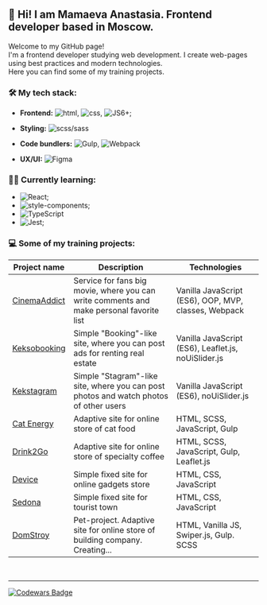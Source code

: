 
## :wave: Hi! I am Mamaeva Anastasia. Frontend developer based in Moscow.    

<p>
  Welcome to my GitHub page!<br>
  I'm a frontend developer studying web development.
  I create web-pages using best practices and modern technologies.<br>
  Here you can find some of my training projects.
</p>

### 🛠 My tech stack:
- **Frontend:** ![html](https://img.shields.io/badge/HTML5-E34F26?style=for-the-badge&logo=html5&logoColor=white), ![css](https://img.shields.io/badge/CSS3-1572B6?style=for-the-badge&logo=css3&logoColor=white), ![JS6+](https://img.shields.io/badge/JavaScript-F7DF1E?style=for-the-badge&logo=javascript&logoColor=black);
- **Styling:** ![scss/sass](https://img.shields.io/badge/Sass-CC6699?style=for-the-badge&logo=sass&logoColor=white)
- **Code bundlers:** ![Gulp](https://img.shields.io/badge/Gulp-CF4647?style=for-the-badge&logo=gulp&logoColor=white), ![Webpack](https://img.shields.io/badge/Webpack-8DD6F9?style=for-the-badge&logo=Webpack&logoColor=white)

- **UX/UI:** ![Figma](https://img.shields.io/badge/Figma-F24E1E?style=for-the-badge&logo=figma&logoColor=white)

### 👨‍🎓 Currently learning:
- ![React](https://img.shields.io/badge/React-20232A?style=for-the-badge&logo=react&logoColor=61DAFB);
- ![style-components](https://img.shields.io/badge/styled--components-DB7093?style=for-the-badge&logo=styled-components&logoColor=white); 
- ![TypeScript](https://img.shields.io/badge/typescript-%23007ACC.svg?style=for-the-badge&logo=typescript&logoColor=white)
- ![Jest](https://img.shields.io/badge/-jest-%23C21325?style=for-the-badge&logo=jest&logoColor=white);

### 💻 Some of my training projects:

| Project name | Description | Technologies  |
| ------------ | ----------- | ------------- |
| [CinemaAddict](https://github.com/mydreamfantasy/cinemaddict) | Service for fans big movie, where you can write comments and make personal favorite list| Vanilla JavaScript (ES6), OOP, MVP, classes, Webpack |
| [Keksobooking](https://github.com/mydreamfantasy/keksobooking) | Simple "Booking"-like site, where you can post ads for renting real estate | Vanilla JavaScript (ES6), Leaflet.js, noUiSlider.js|
| [Kekstagram](https://github.com/mydreamfantasy/kekstagram) | Simple "Stagram"-like site, where you can post photos and watch photos of other users| Vanilla JavaScript (ES6), noUiSlider.js |
| [Cat Energy](https://github.com/mydreamfantasy/cat-energy) | Adaptive site for online store of cat food| HTML, SCSS, JavaScript, Gulp |
| [Drink2Go](https://github.com/mydreamfantasy/coffee-2-go) | Adaptive site for online store of specialty coffee| HTML, SCSS, JavaScript, Gulp, Leaflet.js |
| [Device](https://github.com/mydreamfantasy/device) | Simple fixed site for online gadgets store | HTML, CSS, JavaScript |
| [Sedona](https://github.com/mydreamfantasy/sedona) | Simple fixed site for tourist town | HTML, CSS, JavaScript |
| [DomStroy](https://github.com/mydreamfantasy/DomStroy) | Pet-project. Adaptive site for online store of building company. Creating...| HTML, Vanilla JS, Swiper.js, Gulp. SCSS|

<br>

---

[![Codewars Badge](https://www.codewars.com/users/mydreamfantasy/badges/micro)](https://www.codewars.com/users/mydreamfantasy "Codwars")



<!--
**mydreamfantasy/mydreamfantasy** is a ✨ _special_ ✨ repository because its `README.md` (this file) appears on your GitHub profile.

Here are some ideas to get you started:

<img src="" alt="Hi! I am Mamaeva Anastasiya. Frontend developer based in Moscow."/>

- 🔭 I’m currently working on ...
- 🌱 I’m currently learning ...
- 👯 I’m looking to collaborate on ...
- 🤔 I’m looking for help with ...
- 💬 Ask me about ...
- 📫 How to reach me: ...
- 😄 Pronouns: ...
- ⚡ Fun fact: ...
-->
